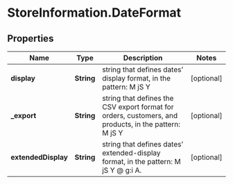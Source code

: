# StoreInformation.DateFormat

## Properties
Name | Type | Description | Notes
------------ | ------------- | ------------- | -------------
**display** | **String** | string that defines dates’ display format, in the pattern: M jS Y | [optional] 
**_export** | **String** | string that defines the CSV export format for orders, customers, and products, in the pattern: M jS Y | [optional] 
**extendedDisplay** | **String** | string that defines dates’ extended-display format, in the pattern: M jS Y @ g:i A. | [optional] 
